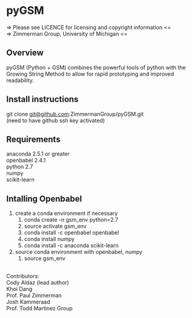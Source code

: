 # pyGSM

=> Please see LICENCE for licensing and copyright information <= \
=>    Zimmerman Group, University of Michigan <= 

## Overview
pyGSM (Python + GSM) combines the powerful tools of python with the
Growing String Method to allow for rapid prototyping and improved
readability.

## Install instructions
git clone git@github.com:ZimmermanGroup/pyGSM.git\
(need to have github ssh key activated)


## Requirements
anaconda 2.5.1 or greater\
openbabel 2.4.1\
python 2.7\
numpy\
scikit-learn

## Intalling Openbabel 
1. create a conda environment if necessary
   1. conda create -n gsm_env python=2.7
   1. source activate gsm_env
   1. conda install -c openbabel openbabel 
   1. conda install numpy
   1. conda install -c anaconda scikit-learn 
1. source conda environment with openbabel, numpy
   1. source gsm_env

##

Contributors:\
Cody Aldaz (lead author) \
Khoi Dang \
Prof. Paul Zimmerman \
Josh Kammeraad \
Prof. Todd Martinez Group 
